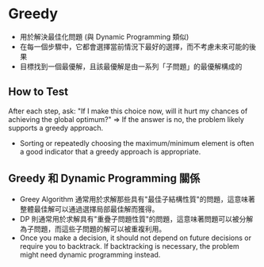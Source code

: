 # Greedy

- 用於解決最佳化問題 (與 Dynamic Programming 類似)
- 在每一個步驟中，它都會選擇當前情況下最好的選擇，而不考慮未來可能的後果
- 目標找到一個最優解，且該最優解是由一系列「子問題」的最優解構成的

## How to Test

After each step, ask: "If I make this choice now, will it hurt my chances of achieving the global optimum?" => If the answer is no, the problem likely supports a greedy approach.
- Sorting or repeatedly choosing the maximum/minimum element is often a good indicator that a greedy approach is appropriate.

## Greedy 和 Dynamic Programming 關係

- Greey Algorithm 通常用於求解那些具有"最佳子結構性質"的問題，這意味著整體最佳解可以通過選擇局部最佳解而獲得。
- DP 則通常用於求解具有"重疊子問題性質"的問題，這意味著問題可以被分解為子問題，而這些子問題的解可以被重複利用。
- Once you make a decision, it should not depend on future decisions or require you to backtrack. If backtracking is necessary, the problem might need dynamic programming instead.